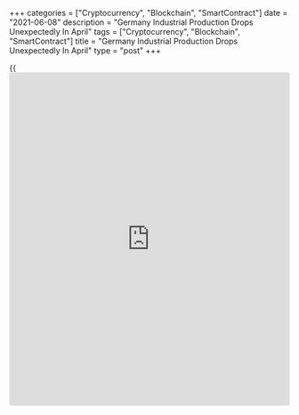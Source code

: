 +++
categories = ["Cryptocurrency", "Blockchain", "SmartContract"]
date = "2021-06-08"
description = "Germany Industrial Production Drops Unexpectedly In April"
tags = ["Cryptocurrency", "Blockchain", "SmartContract"]
title = "Germany Industrial Production Drops Unexpectedly In April"
type = "post"
+++

{{<iframe id="large-banner" src="https://www.bounty.group/#slide=6.0" width="100%" height="600" scrolling="no" style="border: 0px solid rgb(216, 221, 230); border-radius: 3px;">}}

Germany's industrial production logged an unexpected decline in April,
data from Destatis revealed on Tuesday.

Industrial output dropped 1 percent on a monthly basis in April,
reversing a revised 2.2 percent rise in March. Economists had forecast
an increase of 0.5 percent.

On a yearly basis, the growth in industrial production surged to 26.4
percent from 4.8 percent in the previous month.

Compared with February 2020, the month before restrictions were imposed
due to the corona pandemic, production was 5.6 percent lower in
seasonally and [calendar](https://www.fintechee.com/web-trader/) adjusted [terms](https://www.fintechee.com/terms/) in April.

Excluding energy and construction, production was down by 0.7 percent.
Within industry, the production of consumer goods dropped 3.3 percent
and that of intermediate goods by 0.2 percent. Output of capital goods
also fell in April, by 0.1 percent.

Outside industry, energy production grew 6.0 percent, while construction
output decreased 4.3 percent.

For comments and feedback [contact](https://www.playgroundfx.com/contact/): editorial@rtt[news](https://www.letsplayfx.com/blog/forex-news-website/).com

[Economic News][1]

 **What parts of the world are seeing the best (and worst) economic
performances lately? Click[here][2] to check out our [Econ Scorecard][2]
and find out! See up-to-the-moment [ranking](https://www.playgroundfx.com/blog/crypto-exchange-ranking/)s for the best and worst
performers in [GDP][2], [unemployment rate][3], [inflation][4] and much
more.**

   1. www.rtt[news](https://www.letsplayfx.com/blog/forex-news-website/).com/Content/EconomicNews.aspx
   2. www.rtt[news](https://www.letsplayfx.com/blog/forex-news-website/).com/economic-scorecard/world-rank/GDP/highest-performance.aspx
   3. www.rtt[news](https://www.letsplayfx.com/blog/forex-news-website/).com/economic-scorecard/world-rank/unemployment-rate/lowest-performance.aspx
   4. www.rtt[news](https://www.letsplayfx.com/blog/forex-news-website/).com/economic-scorecard/world-rank/CPI/highest-performance.aspx